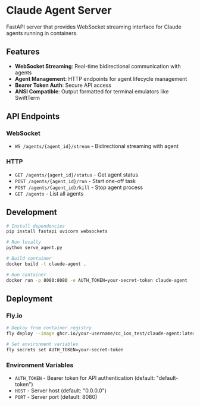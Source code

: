 # Claude Agent Server

FastAPI server that provides WebSocket streaming interface for Claude agents running in containers.

## Features

- **WebSocket Streaming**: Real-time bidirectional communication with agents
- **Agent Management**: HTTP endpoints for agent lifecycle management
- **Bearer Token Auth**: Secure API access
- **ANSI Compatible**: Output formatted for terminal emulators like SwiftTerm

## API Endpoints

### WebSocket
- `WS /agents/{agent_id}/stream` - Bidirectional streaming with agent

### HTTP
- `GET /agents/{agent_id}/status` - Get agent status
- `POST /agents/{agent_id}/run` - Start one-off task
- `POST /agents/{agent_id}/kill` - Stop agent process
- `GET /agents` - List all agents

## Development

```bash
# Install dependencies
pip install fastapi uvicorn websockets

# Run locally
python serve_agent.py

# Build container
docker build -t claude-agent .

# Run container
docker run -p 8080:8080 -e AUTH_TOKEN=your-secret-token claude-agent
```

## Deployment

### Fly.io
```bash
# Deploy from container registry
fly deploy --image ghcr.io/your-username/cc_ios_test/claude-agent:latest

# Set environment variables
fly secrets set AUTH_TOKEN=your-secret-token
```

### Environment Variables
- `AUTH_TOKEN` - Bearer token for API authentication (default: "default-token")
- `HOST` - Server host (default: "0.0.0.0") 
- `PORT` - Server port (default: 8080)